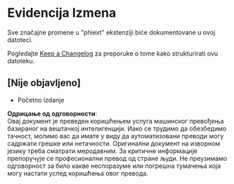 # Evidencija Izmena

Sve značajne promene u "phiext" ekstenziji biće dokumentovane u ovoj datoteci.

Pogledajte [Keep a Changelog](http://keepachangelog.com/) za preporuke o tome kako strukturirati ovu datoteku.

## [Nije objavljeno]

- Početno izdanje

**Одрицање од одговорности**:  
Овај документ је преведен коришћењем услуга машинског превођења базираног на вештачкој интелигенцији. Иако се трудимо да обезбедимо тачност, молимо вас да имате у виду да аутоматизовани преводи могу садржати грешке или нетачности. Оригинални документ на изворном језику треба сматрати меродавним. За критичне информације препоручује се професионални превод од стране људи. Не преузимамо одговорност за било какве неспоразуме или погрешна тумачења која могу настати услед коришћења овог превода.